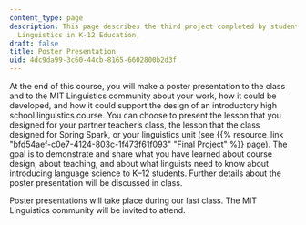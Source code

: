 ```yaml
---
content_type: page
description: This page describes the third project completed by students in 24.S95
  Linguistics in K-12 Education.
draft: false
title: Poster Presentation
uid: 4dc9da99-3c60-44cb-8165-6602800b2d3f
---
```

At the end of this course, you will make a poster presentation to the class and to the MIT Linguistics community about your work, how it could be developed, and how it could support the design of an introductory high school linguistics course. You can choose to present the lesson that you designed for your partner teacher’s class, the lesson that the class designed for Spring Spark, or your linguistics unit (see {{% resource_link "bfd54aef-c0e7-4124-803c-1f473f61f093" "Final Project" %}} page). The goal is to demonstrate and share what you have learned about course design, about teaching, and about what linguists need to know about introducing language science to K–12 students. Further details about the poster presentation will be discussed in class.

Poster presentations will take place during our last class. The MIT Linguistics community will be invited to attend.